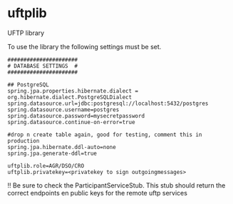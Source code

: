 # uftplib
UFTP library

To use the library the following settings must be set.

```
######################
# DATABASE SETTINGS  #
######################

## PostgreSQL
spring.jpa.properties.hibernate.dialect = org.hibernate.dialect.PostgreSQLDialect
spring.datasource.url=jdbc:postgresql://localhost:5432/postgres
spring.datasource.username=postgres
spring.datasource.password=mysecretpassword
spring.datasource.continue-on-error=true

#drop n create table again, good for testing, comment this in production
spring.jpa.hibernate.ddl-auto=none
spring.jpa.generate-ddl=true

uftplib.role=AGR/DSO/CRO
uftplib.privatekey=<privatekey to sign outgoingmessages>
```


!! Be sure to check the ParticipantServiceStub. This stub should return the correct endpoints en public keys for the remote uftp services
